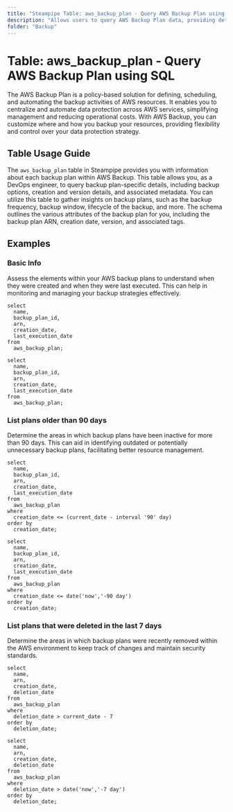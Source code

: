 ```yaml
---
title: "Steampipe Table: aws_backup_plan - Query AWS Backup Plan using SQL"
description: "Allows users to query AWS Backup Plan data, providing detailed information about each backup plan created within an AWS account. Useful for DevOps engineers to monitor and manage backup strategies and ensure data recovery processes are in place."
folder: "Backup"
---
```


# Table: aws_backup_plan - Query AWS Backup Plan using SQL

The AWS Backup Plan is a policy-based solution for defining, scheduling, and automating the backup activities of AWS resources. It enables you to centralize and automate data protection across AWS services, simplifying management and reducing operational costs. With AWS Backup, you can customize where and how you backup your resources, providing flexibility and control over your data protection strategy.

## Table Usage Guide

The `aws_backup_plan` table in Steampipe provides you with information about each backup plan within AWS Backup. This table allows you, as a DevOps engineer, to query backup plan-specific details, including backup options, creation and version details, and associated metadata. You can utilize this table to gather insights on backup plans, such as the backup frequency, backup window, lifecycle of the backup, and more. The schema outlines the various attributes of the backup plan for you, including the backup plan ARN, creation date, version, and associated tags.

## Examples

### Basic Info
Assess the elements within your AWS backup plans to understand when they were created and when they were last executed. This can help in monitoring and managing your backup strategies effectively.

```sql+postgres
select
  name,
  backup_plan_id,
  arn,
  creation_date,
  last_execution_date
from
  aws_backup_plan;
```

```sql+sqlite
select
  name,
  backup_plan_id,
  arn,
  creation_date,
  last_execution_date
from
  aws_backup_plan;
```

### List plans older than 90 days
Determine the areas in which backup plans have been inactive for more than 90 days. This can aid in identifying outdated or potentially unnecessary backup plans, facilitating better resource management.

```sql+postgres
select
  name,
  backup_plan_id,
  arn,
  creation_date,
  last_execution_date
from
  aws_backup_plan
where
  creation_date <= (current_date - interval '90' day)
order by
  creation_date;
```

```sql+sqlite
select
  name,
  backup_plan_id,
  arn,
  creation_date,
  last_execution_date
from
  aws_backup_plan
where
  creation_date <= date('now','-90 day')
order by
  creation_date;
```

### List plans that were deleted in the last 7 days
Determine the areas in which backup plans were recently removed within the AWS environment to keep track of changes and maintain security standards.

```sql+postgres
select
  name,
  arn,
  creation_date,
  deletion_date
from
  aws_backup_plan
where
  deletion_date > current_date - 7
order by
  deletion_date;
```

```sql+sqlite
select
  name,
  arn,
  creation_date,
  deletion_date
from
  aws_backup_plan
where
  deletion_date > date('now','-7 day')
order by
  deletion_date;
```